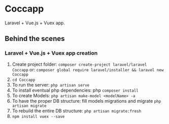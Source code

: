 # Coccapp
Laravel + Vue.js + Vuex app.

## Behind the scenes
### Laravel + Vue.js + Vuex app creation
1. Create project folder: ```composer create-project laravel/laravel Coccapp```
or: ```composer global require laravel/installer && laravel new Coccapp```
2. ```cd Coccapp```
3. To run the server: ```php artisan serve```
4. To install eventual php dependencies: php ```composer install```
5. To create Models: ```php artisan make-model <modelName> -a```
6. To have the proper DB structure: fill models migrations and migrate ```php artisan migrate```
7. To rebuild the entire DB structure: ```php artisan migrate:fresh```
8. ```npm install vuex --save```
